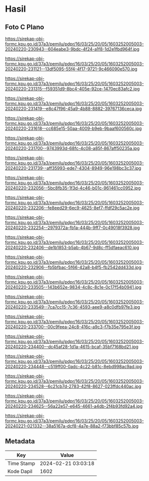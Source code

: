 # Hasil

## Foto C Plano

https://sirekap-obj-formc.kpu.go.id/37a3/pemilu/pdpr/16/03/25/20/05/1603252005003-20240220-230943--604eabe3-9bdc-4f24-a1f8-1d2e1fbd964f.jpg

https://sirekap-obj-formc.kpu.go.id/37a3/pemilu/pdpr/16/03/25/20/05/1603252005003-20240220-231121--13df5095-55f4-4f17-9721-9c466090e570.jpg

https://sirekap-obj-formc.kpu.go.id/37a3/pemilu/pdpr/16/03/25/20/05/1603252005003-20240220-231315--f59351d9-8bc4-405e-92ce-1470ec83afc2.jpg

https://sirekap-obj-formc.kpu.go.id/37a3/pemilu/pdpr/16/03/25/20/05/1603252005003-20240220-231419--e8c47f96-45a9-4b88-8882-39767136ceca.jpg

https://sirekap-obj-formc.kpu.go.id/37a3/pemilu/pdpr/16/03/25/20/05/1603252005003-20240220-231618--cc685e15-50aa-4009-b9eb-9baaf600560c.jpg

https://sirekap-obj-formc.kpu.go.id/37a3/pemilu/pdpr/16/03/25/20/05/1603252005003-20240220-231700--9743993d-68fc-4c08-a85f-867aff50235a.jpg

https://sirekap-obj-formc.kpu.go.id/37a3/pemilu/pdpr/16/03/25/20/05/1603252005003-20240220-231739--aff35993-ede7-4304-8949-96e198bc3c37.jpg

https://sirekap-obj-formc.kpu.go.id/37a3/pemilu/pdpr/16/03/25/20/05/1603252005003-20240220-232056--5bc8fb35-1f3d-4c46-b01c-961461cc0952.jpg

https://sirekap-obj-formc.kpu.go.id/37a3/pemilu/pdpr/16/03/25/20/05/1603252005003-20240220-232206--fe8eed29-6ec9-4625-8ef7-ffdf29c5ac2e.jpg

https://sirekap-obj-formc.kpu.go.id/37a3/pemilu/pdpr/16/03/25/20/05/1603252005003-20240220-232254--2979372a-fb1a-444b-9ff7-0c49018f3928.jpg

https://sirekap-obj-formc.kpu.go.id/37a3/pemilu/pdpr/16/03/25/20/05/1603252005003-20240220-232406--de1b1853-b5ab-4b67-9d8c-ff5dfaeac610.jpg

https://sirekap-obj-formc.kpu.go.id/37a3/pemilu/pdpr/16/03/25/20/05/1603252005003-20240220-232906--fb5bfbac-5f66-42a8-b4f5-fb2542dd433d.jpg

https://sirekap-obj-formc.kpu.go.id/37a3/pemilu/pdpr/16/03/25/20/05/1603252005003-20240220-233505--143b652e-9834-4c8c-8c1e-0c17f54b0941.jpg

https://sirekap-obj-formc.kpu.go.id/37a3/pemilu/pdpr/16/03/25/20/05/1603252005003-20240220-233549--7ca7cc15-7c36-4593-aee9-a8c0dfb97fe3.jpg

https://sirekap-obj-formc.kpu.go.id/37a3/pemilu/pdpr/16/03/25/20/05/1603252005003-20240220-233700--00c9feea-24c8-416c-a9c3-f7b35e795e3f.jpg

https://sirekap-obj-formc.kpu.go.id/37a3/pemilu/pdpr/16/03/25/20/05/1603252005003-20240220-234400--dc45af28-1d1a-4615-bcaf-35bf7168bd21.jpg

https://sirekap-obj-formc.kpu.go.id/37a3/pemilu/pdpr/16/03/25/20/05/1603252005003-20240220-234448--c519ff00-0adc-4c22-b81c-8ebd998ac9ad.jpg

https://sirekap-obj-formc.kpu.go.id/37a3/pemilu/pdpr/16/03/25/20/05/1603252005003-20240220-234528--6c21cb7d-2783-42f8-8627-023ffdc440ac.jpg

https://sirekap-obj-formc.kpu.go.id/37a3/pemilu/pdpr/16/03/25/20/05/1603252005003-20240220-234625--56a22e57-e645-4661-a4db-2f4b93fd92a4.jpg

https://sirekap-obj-formc.kpu.go.id/37a3/pemilu/pdpr/16/03/25/20/05/1603252005003-20240221-021332--38a5167a-dcf8-4a7e-88a2-f73bbf85c57b.jpg


## Metadata

| Key        | Value               |
| ---------- | ------------------- |
| Time Stamp | 2024-02-21 03:03:18 |
| Kode Dapil | 1602                |



